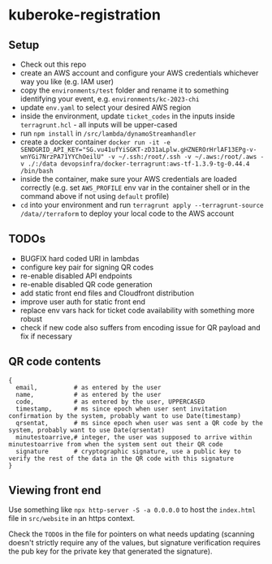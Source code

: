 # kuberoke-registration

## Setup

- Check out this repo
- create an AWS account and configure your AWS credentials whichever way you like (e.g. IAM user)
- copy the `environments/test` folder and rename it to something identifying your event, e.g. `environments/kc-2023-chi`
- update `env.yaml` to select your desired AWS region
- inside the environment, update `ticket_codes` in the inputs inside `terragrunt.hcl` - all inputs will be upper-cased 
- run `npm install` in `/src/lambda/dynamoStreamhandler`
- create a docker container `docker run -it -e SENDGRID_API_KEY="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" -v ~/.ssh:/root/.ssh -v ~/.aws:/root/.aws -v ./:/data devopsinfra/docker-terragrunt:aws-tf-1.3.9-tg-0.44.4 /bin/bash`
- inside the container, make sure your AWS credentials are loaded correctly (e.g. set `AWS_PROFILE` env var in the container shell or in the command above if not using `default` profile)
- `cd` into your environment and run `terragrunt apply --terragrunt-source /data//terraform` to deploy your local code to the AWS account


## TODOs

- BUGFIX hard coded URI in lambdas
- configure key pair for signing QR codes
- re-enable disabled API endpoints
- re-enable disabled QR code generation
- add static front end files and Cloudfront distribution
- improve user auth for static front end
- replace env vars hack for ticket code availability with something more robust
- check if new code also suffers from encoding issue for QR payload and fix if necessary

## QR code contents

```
{
  email,          # as entered by the user
  name,           # as entered by the user
  code,           # as entered by the user, UPPERCASED
  timestamp,      # ms since epoch when user sent invitation confirmation by the system, probably want to use Date(timestamp)
  qrsentat,       # ms since epoch when user was sent a QR code by the system, probably want to use Date(qrsentat)
  minutestoarrive,# integer, the user was supposed to arrive within minutestoarrive from when the system sent out their QR code 
  signature       # cryptographic signature, use a public key to verify the rest of the data in the QR code with this signature
}
```

## Viewing front end

Use something like `npx http-server -S -a 0.0.0.0` to host the `index.html` file in `src/website` in an https context.

Check the `TODO`s in the file for pointers on what needs updating (scanning doesn't strictly require any of the values, but signature verification requires the pub key for the private key that generated the signature).
